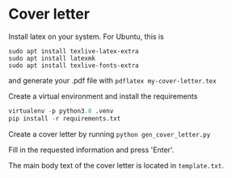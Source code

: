 # Cover letter
Install latex on your system. For Ubuntu, this is

```
sudo apt install texlive-latex-extra
sudo apt install latexmk
sudo apt install texlive-fonts-extra
```

and generate your .pdf file with
```pdflatex my-cover-letter.tex```
 
Create a virtual environment and install the requirements 

```python
virtualenv -p python3.8 .venv
pip install -r requirements.txt
```


Create a cover letter by running `python gen_cover_letter.py`

Fill in the requested information and press 'Enter'.

The main body text of the cover letter is located in `template.txt`.